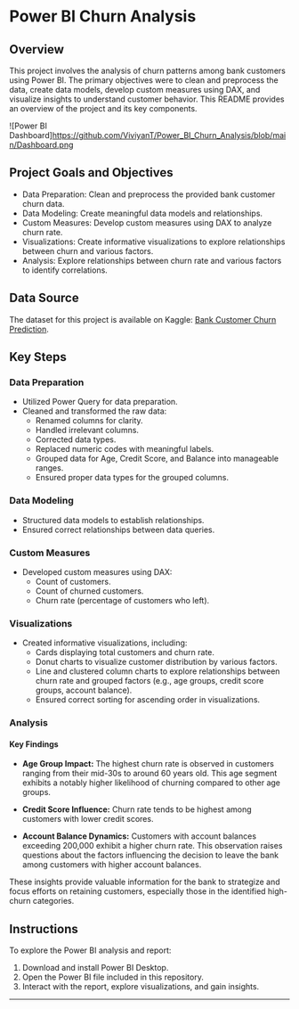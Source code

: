 # Power BI Churn Analysis

## Overview

This project involves the analysis of churn patterns among bank customers using Power BI. The primary objectives were to clean and preprocess the data, create data models, develop custom measures using DAX, and visualize insights to understand customer behavior. This README provides an overview of the project and its key components.

![Power BI Dashboard]https://github.com/ViviyanT/Power_BI_Churn_Analysis/blob/main/Dashboard.png

## Project Goals and Objectives

- Data Preparation: Clean and preprocess the provided bank customer churn data.
- Data Modeling: Create meaningful data models and relationships.
- Custom Measures: Develop custom measures using DAX to analyze churn rate.
- Visualizations: Create informative visualizations to explore relationships between churn and various factors.
- Analysis: Explore relationships between churn rate and various factors to identify correlations.

## Data Source

The dataset for this project is available on Kaggle: [Bank Customer Churn Prediction](https://www.kaggle.com/datasets/shantanudhakadd/bank-customer-churn-prediction).

## Key Steps

### Data Preparation

- Utilized Power Query for data preparation.
- Cleaned and transformed the raw data:
  - Renamed columns for clarity.
  - Handled irrelevant columns.
  - Corrected data types.
  - Replaced numeric codes with meaningful labels.
  - Grouped data for Age, Credit Score, and Balance into manageable ranges.
  - Ensured proper data types for the grouped columns.

### Data Modeling

- Structured data models to establish relationships.
- Ensured correct relationships between data queries.

### Custom Measures

- Developed custom measures using DAX:
  - Count of customers.
  - Count of churned customers.
  - Churn rate (percentage of customers who left).

### Visualizations

- Created informative visualizations, including:
  - Cards displaying total customers and churn rate.
  - Donut charts to visualize customer distribution by various factors.
  - Line and clustered column charts to explore relationships between churn rate and grouped factors (e.g., age groups, credit score groups, account balance).
  - Ensured correct sorting for ascending order in visualizations.

### Analysis

#### Key Findings

- **Age Group Impact:** The highest churn rate is observed in customers ranging from their mid-30s to around 60 years old. This age segment exhibits a notably higher likelihood of churning compared to other age groups.

- **Credit Score Influence:** Churn rate tends to be highest among customers with lower credit scores.

- **Account Balance Dynamics:** Customers with account balances exceeding 200,000  exhibit a higher churn rate. This observation raises questions about the factors influencing the decision to leave the bank among customers with higher account balances.

These insights provide valuable information for the bank to strategize and focus efforts on retaining customers, especially those in the identified high-churn categories.

## Instructions

To explore the Power BI analysis and report:

1. Download and install Power BI Desktop.
2. Open the Power BI file included in this repository.
3. Interact with the report, explore visualizations, and gain insights.

---

